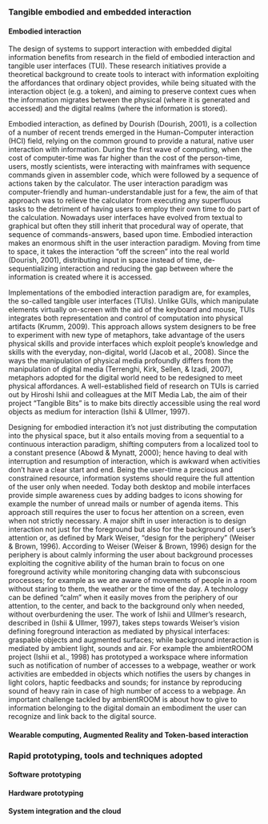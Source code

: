 ### Tangible embodied and embedded interaction
#### Embodied interaction

The design of systems to support interaction with embedded digital information benefits from research in the field of embodied interaction and tangible user interfaces (TUI). These research initiatives provide a theoretical background to create tools to interact with information exploiting the affordances that ordinary object provides, while being situated with the interaction object (e.g. a token), and aiming to preserve context cues when the information migrates between the physical (where it is generated and accessed) and the digital realms (where the information is stored). 

Embodied interaction, as defined by Dourish (Dourish, 2001), is a collection of a number of recent trends emerged in the Human-Computer interaction (HCI) field, relying on the common ground to provide a natural, native user interaction with information. During the first wave of computing, when the cost of computer-time was far higher than the cost of the person-time, users, mostly scientists, were interacting with mainframes with sequence commands given in assembler code, which were followed by a sequence of actions taken by the calculator. The user interaction paradigm was computer-friendly and human-understandable just for a few, the aim of that approach was to relieve the calculator from executing any superfluous tasks to the detriment of having users to employ their own time to do part of the calculation. Nowadays user interfaces have evolved from textual to graphical but often they still inherit that procedural way of operate, that sequence of commands-answers, based upon time.
Embodied interaction makes an enormous shift in the user interaction paradigm. Moving from time to space, it takes the interaction “off the screen” into the real world (Dourish, 2001), distributing input in space instead of time, de-sequentializing interaction and reducing the gap between where the information is created where it is accessed. 

Implementations of the embodied interaction paradigm are, for examples, the so-called tangible user interfaces (TUIs). Unlike GUIs, which manipulate elements virtually on-screen with the aid of the keyboard and mouse, TUIs integrates both representation and control of computation into physical artifacts (Krumm, 2009). This approach allows system designers to be free to experiment with new type of metaphors, take advantage of the users physical skills and provide interfaces which exploit people’s knowledge and skills with the everyday, non-digital, world (Jacob et al., 2008). Since the ways the manipulation of physical media profoundly differs from the manipulation of digital media (Terrenghi, Kirk, Sellen, & Izadi, 2007), metaphors adopted for the digital world need to be redesigned to meet physical affordances. A well-established field of research on TUIs is carried out by Hiroshi Ishii and colleagues at the MIT Media Lab, the aim of their project “Tangible Bits” is to make bits directly accessible using the real word objects as medium for interaction (Ishii & Ullmer, 1997).

Designing for embodied interaction it’s not just distributing the computation into the physical space, but it also entails moving from a sequential to a continuous interaction paradigm, shifting computers from a localized tool to a constant presence (Abowd & Mynatt, 2000); hence having to deal with interruption and resumption of interaction, which is awkward when activities don’t have a clear start and end. Being the user-time a precious and constrained resource, information systems should require the full attention of the user only when needed. Today both desktop and mobile interfaces provide simple awareness cues by adding badges to icons showing for example the number of unread mails or number of agenda items. This approach still requires the user to focus her attention on a screen, even when not strictly necessary. A major shift in user interaction is to design interaction not just for the foreground but also for the background of user’s attention or, as defined by Mark Weiser, “design for the periphery” (Weiser & Brown, 1996).
According to Weiser (Weiser & Brown, 1996) design for the periphery is about calmly informing the user about background processes exploiting the cognitive ability of the human brain to focus on one foreground activity while monitoring changing data with subconscious processes; for example as we are aware of movements of people in a room without staring to them, the weather or the time of the day. A technology can be defined “calm” when it easily moves from the periphery of our attention, to the center, and back to the background only when needed, without overburdening the user. The work of Ishii and Ullmer’s research, described in (Ishii & Ullmer, 1997), takes steps towards Weiser’s vision defining foreground interaction as mediated by physical interfaces: graspable objects and augmented surfaces; while background interaction is mediated by ambient light, sounds and air. For example the ambientROOM project (Ishii et al., 1998) has prototyped a workspace where information such as notification of number of accesses to a webpage, weather or work activities are embedded in objects which notifies the users by changes in light colors, haptic feedbacks and sounds; for instance by reproducing sound of heavy rain in case of high number of access to a webpage. An important challenge tackled by ambientROOM is about how to give to information belonging to the digital domain an embodiment the user can recognize and link back to the digital source.

#### Wearable computing, Augmented Reality and Token-based interaction

### Rapid prototyping, tools and techniques adopted
#### Software prototyping 
#### Hardware prototyping
#### System integration and the cloud